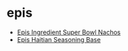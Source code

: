 # epis

 * [Epis Ingredient Super Bowl Nachos](../index/e/epis-50-ingredient-super-bowl-nachos.json)
 * [Epis Haitian Seasoning Base](../index/e/epis-haitian-seasoning-base.json)
